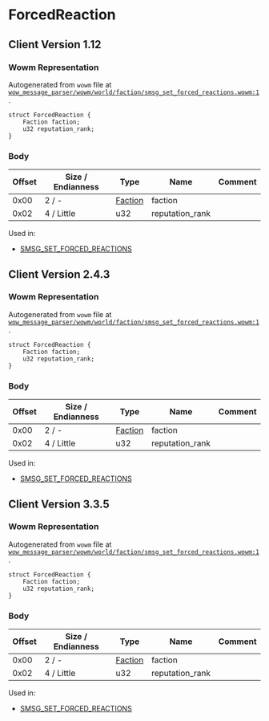 # ForcedReaction

## Client Version 1.12

### Wowm Representation

Autogenerated from `wowm` file at [`wow_message_parser/wowm/world/faction/smsg_set_forced_reactions.wowm:1`](https://github.com/gtker/wow_messages/tree/main/wow_message_parser/wowm/world/faction/smsg_set_forced_reactions.wowm#L1).
```rust,ignore
struct ForcedReaction {
    Faction faction;
    u32 reputation_rank;
}
```
### Body

| Offset | Size / Endianness | Type | Name | Comment |
| ------ | ----------------- | ---- | ---- | ------- |
| 0x00 | 2 / - | [Faction](faction.md) | faction |  |
| 0x02 | 4 / Little | u32 | reputation_rank |  |


Used in:
* [SMSG_SET_FORCED_REACTIONS](smsg_set_forced_reactions.md)

## Client Version 2.4.3

### Wowm Representation

Autogenerated from `wowm` file at [`wow_message_parser/wowm/world/faction/smsg_set_forced_reactions.wowm:1`](https://github.com/gtker/wow_messages/tree/main/wow_message_parser/wowm/world/faction/smsg_set_forced_reactions.wowm#L1).
```rust,ignore
struct ForcedReaction {
    Faction faction;
    u32 reputation_rank;
}
```
### Body

| Offset | Size / Endianness | Type | Name | Comment |
| ------ | ----------------- | ---- | ---- | ------- |
| 0x00 | 2 / - | [Faction](faction.md) | faction |  |
| 0x02 | 4 / Little | u32 | reputation_rank |  |


Used in:
* [SMSG_SET_FORCED_REACTIONS](smsg_set_forced_reactions.md)

## Client Version 3.3.5

### Wowm Representation

Autogenerated from `wowm` file at [`wow_message_parser/wowm/world/faction/smsg_set_forced_reactions.wowm:1`](https://github.com/gtker/wow_messages/tree/main/wow_message_parser/wowm/world/faction/smsg_set_forced_reactions.wowm#L1).
```rust,ignore
struct ForcedReaction {
    Faction faction;
    u32 reputation_rank;
}
```
### Body

| Offset | Size / Endianness | Type | Name | Comment |
| ------ | ----------------- | ---- | ---- | ------- |
| 0x00 | 2 / - | [Faction](faction.md) | faction |  |
| 0x02 | 4 / Little | u32 | reputation_rank |  |


Used in:
* [SMSG_SET_FORCED_REACTIONS](smsg_set_forced_reactions.md)


